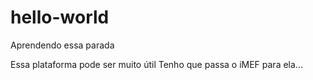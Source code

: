 # hello-world
Aprendendo essa parada

Essa plataforma pode ser muito útil
Tenho que passa o iMEF para ela...
